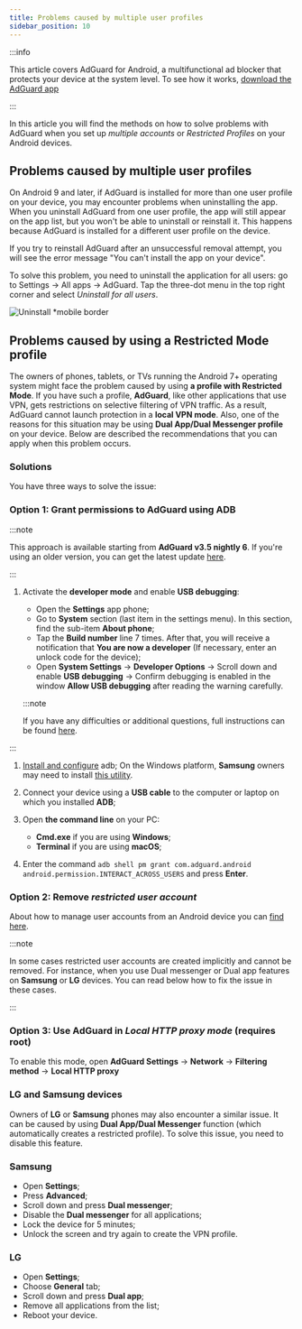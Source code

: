 ```yaml
---
title: Problems caused by multiple user profiles
sidebar_position: 10
---
```


:::info

This article covers AdGuard for Android, a multifunctional ad blocker that protects your device at the system level. To see how it works, [download the AdGuard app](https://agrd.io/download-kb-adblock)

:::

In this article you will find the methods on how to solve problems with AdGuard when you set up *multiple accounts* or *Restricted Profiles* on your Android devices.

## Problems caused by multiple user profiles

On Android 9 and later, if AdGuard is installed for more than one user profile on your device, you may encounter problems when uninstalling the app. When you uninstall AdGuard from one user profile, the app will still appear on the app list, but you won't be able to uninstall or reinstall it. This happens because AdGuard is installed for a different user profile on the device.

If you try to reinstall AdGuard after an unsuccessful removal attempt, you will see the error message "You can't install the app on your device".

To solve this problem, you need to uninstall the application for all users: go to Settings → All apps → AdGuard. Tap the three-dot menu in the top right corner and select *Uninstall for all users*.

![Uninstall *mobile border](https://cdn.adtidy.org/blog/new/tu49hmultiple_users.png)

## Problems caused by using a Restricted Mode profile

The owners of phones, tablets, or TVs running the Android 7+ operating system might face the problem caused by using **a profile with Restricted Mode**. If you have such a profile, **AdGuard**, like other applications that use VPN, gets restrictions on selective filtering of VPN traffic. As a result, AdGuard cannot launch protection in a **local VPN mode**. Also, one of the reasons for this situation may be using **Dual App/Dual Messenger profile** on your device. Below are described the recommendations that you can apply when this problem occurs.

### Solutions

You have three ways to solve the issue:

### Option 1: Grant permissions to AdGuard using ADB

:::note

This approach is available starting from **AdGuard v3.5 nightly 6**. If you're using an older version, you can get the latest update [here](https://adguard.com/adguard-android/overview.html).

:::

1. Activate the **developer mode** and enable **USB debugging**:

    - Open the **Settings** app phone;
    - Go to **System** section (last item in the settings menu). In this section, find the sub-item **About phone**;
    - Tap the **Build number** line 7 times. After that, you will receive a notification that **You are now a developer** (If necessary, enter an unlock code for the device);
    - Open **System Settings** → **Developer Options** → Scroll down and enable **USB debugging** → Confirm debugging is enabled in the window **Allow USB debugging** after reading the warning carefully.

    :::note

    If you have any difficulties or additional questions, full instructions can be found [here](https://developer.android.com/studio/debug/dev-options).


:::

1. [Install and configure](https://www.xda-developers.com/install-adb-windows-macos-linux/) adb; On the Windows platform, **Samsung** owners may need to install [this utility](https://developer.samsung.com/mobile/android-usb-driver.html).

1. Connect your device using a **USB cable** to the computer or laptop on which you installed **ADB**;

1. Open **the command line** on your PC:

    - **Cmd.exe** if you are using **Windows**;
    - **Terminal** if you are using **macOS**;

1. Enter the command `adb shell pm grant com.adguard.android android.permission.INTERACT_ACROSS_USERS` and press **Enter**.

### Option 2: Remove *restricted user account*

About how to manage user accounts from an Android device you can [find here](https://support.google.com/a/answer/6223444?hl=en).

:::note

In some cases restricted user accounts are created implicitly and cannot be removed. For instance, when you use Dual messenger or Dual app features on **Samsung** or **LG** devices. You can read below how to fix the issue in these cases.

:::

### Option 3: Use AdGuard in *Local HTTP proxy mode* (requires root)

To enable this mode, open **AdGuard Settings** → **Network** → **Filtering method** → **Local HTTP proxy**

### LG and Samsung devices

Owners of **LG** or **Samsung** phones may also encounter a similar issue. It can be caused by using **Dual App/Dual Messenger** function (which automatically creates a restricted profile). To solve this issue, you need to disable this feature.

### Samsung

- Open **Settings**;
- Press **Advanced**;
- Scroll down and press **Dual messenger**;
- Disable the **Dual messenger** for all applications;
- Lock the device for 5 minutes;
- Unlock the screen and try again to create the VPN profile.

### LG

- Open **Settings**;
- Choose **General** tab;
- Scroll down and press **Dual app**;
- Remove all applications from the list;
- Reboot your device.
